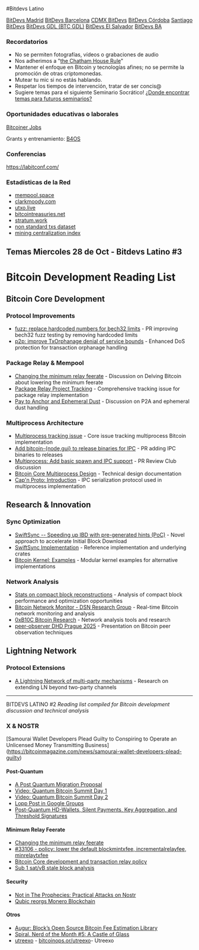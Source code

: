 #Bitdevs Latino

[BitDevs Madrid](https://bitdevsmadrid.org/socratic-seminar-0/)
[BitDevs Barcelona](https://bitdevsbarcelona.org/socratic-seminar-5/)
[CDMX BitDevs](https://www.cdmxbitdevs.org/2025-06-19-socratic-seminar-6.html)
[BitDevs Córdoba](https://bitdevscordoba.org/socratic-seminar-9/)
[Santiago BitDevs](https://santiagobitdevs.com/2025-08-26-socratic-seminar-09-nostr)
[BitDevs GDL (BTC GDL)](https://bitdevs.btcgdl.com/2025-08-12-socratic-seminar-14)
[BitDevs El Salvador](https://bitdevelsalvador.com/2025-08-20-socratic-seminar-16)
[BitDevs BA](https://www.bitdevsba.org/socratic-seminar-6/)


### Recordatorios

- No se permiten fotografías, vídeos o grabaciones de audio
- Nos adherimos a "[the Chatham House Rule](https://www.chathamhouse.org/about-us/chatham-house-rule)"
- Mantener el enfoque en Bitcoin y tecnologías afines; no se permite la promoción de otras criptomonedas.
- Mutear tu mic si no estás hablando. 
- Respetar los tiempos de intervención, tratar de ser concis@
- Sugiere temas para el siguiente Seminario Socrático! [¿Donde encontrar temas para futuros seminarios?](/about/find-topics)


### Oportunidades educativas o laborales
[Bitcoiner Jobs](https://bitcoinerjobs.com/) 

Grants y entrenamiento: [B4OS](B4os.dev)

### Conferencias
https://labitconf.com/


### Estadísticas de la Red
- [mempool.space](https://mempool.space/)
- [clarkmoody.com](https://bitcoin.clarkmoody.com/dashboard/)
- [utxo.live](https://utxo.live/)
- [bitcointreasuries.net](https://bitcointreasuries.net/)
- [stratum.work](https://stratum.work/)
- [non standard txs dataset](https://bitcoin-data.github.io/non-standard-transactions/)
- [mining centralization index](https://mainnet.observer/charts/mining-pools-centralization-index-with-proxy-pools/?c)


## Temas Miercoles 28 de Oct - Bitdevs Latino #3

# Bitcoin Development Reading List

## Bitcoin Core Development

### Protocol Improvements
- [fuzz: replace hardcoded numbers for bech32 limits](https://github.com/bitcoin/bitcoin/pull/30596) - PR improving bech32 fuzz testing by removing hardcoded limits
- [p2p: improve TxOrphanage denial of service bounds](https://github.com/bitcoin/bitcoin/pull/31829) - Enhanced DoS protection for transaction orphanage handling

### Package Relay & Mempool
- [Changing the minimum relay feerate](https://delvingbitcoin.org/t/changing-the-minimum-relay-feerate/1886) - Discussion on Delving Bitcoin about lowering the minimum feerate
- [Package Relay Project Tracking](https://github.com/bitcoin/bitcoin/issues/27463) - Comprehensive tracking issue for package relay implementation
- [Pay to Anchor and Ephemeral Dust](https://bitcoin.stackexchange.com/questions/123456/pay-to-anchor-and-ephemeral-dust) - Discussion on P2A and ephemeral dust handling

### Multiprocess Architecture  
- [Multiprocess tracking issue](https://github.com/bitcoin/bitcoin/issues/28722) - Core issue tracking multiprocess Bitcoin implementation
- [Add bitcoin-{node,gui} to release binaries for IPC](https://github.com/bitcoin/bitcoin/pull/31802) - PR adding IPC binaries to releases
- [Multiprocess: Add basic spawn and IPC support](https://bitcoincore.reviews) - PR Review Club discussion
- [Bitcoin Core Multiprocess Design](https://github.com/ryanofsky/bitcoin/blob/ipc/pr/doc/design/multiprocess.md) - Technical design documentation
- [Cap'n Proto: Introduction](https://capnproto.org/index.html) - IPC serialization protocol used in multiprocess implementation

## Research & Innovation

### Sync Optimization
- [SwiftSync -- Speeding up IBD with pre-generated hints (PoC)](https://delvingbitcoin.org) - Novel approach to accelerate Initial Block Download
- [SwiftSync Implementation](https://github.com/2140-dev/swiftsync) - Reference implementation and underlying crates
- [Bitcoin Kernel: Examples](https://github.com/bitcoin/bitcoin/tree/master/src/kernel) - Modular kernel examples for alternative implementations

### Network Analysis
- [Stats on compact block reconstructions](https://delvingbitcoin.org) - Analysis of compact block performance and optimization opportunities  
- [Bitcoin Network Monitor - DSN Research Group](https://dsn.kastel.kit.edu/bitcoin/) - Real-time Bitcoin network monitoring and analysis
- [0xB10C Bitcoin Research](https://github.com/0xB10C) - Network analysis tools and research
- [peer-observer DHD Prague 2025](https://docs.google.com/presentation/d/peer-observer-dhd-prague-2025) - Presentation on Bitcoin peer observation techniques

## Lightning Network

### Protocol Extensions
- [A Lightning Network of multi-party mechanisms]([https://delvingbitcoin.org](https://delvingbitcoin.org/t/a-lightning-network-of-multi-party-mechanisms/1163)) - Research on extending LN beyond two-party channels


---
BITDEVS LATINO #2 
*Reading list compiled for Bitcoin development discussion and technical analysis*


### X & NOSTR
[Samourai Wallet Developers Plead Guilty to Conspiring to Operate an Unlicensed Money Transmitting Business]
(https://bitcoinmagazine.com/news/samourai-wallet-developers-plead-guilty)


#### Post-Quantum
- [A Post Quantum Migration Proposal](https://groups.google.com/g/bitcoindev/c/uEaf4bj07rE)
- [Video: Quantum Bitcoin Summit Day 1](https://www.youtube.com/watch?v=GeUdu4hrBPI)
- [Video: Quantum Bitcoin Summit Day 2](https://www.youtube.com/watch?v=feMWrdJnLak)
- [Lopp Post in Google Groups](https://groups.google.com/g/bitcoindev/c/uEaf4bj07rE?pli=1)
- [Post-Quantum HD-Wallets, Silent Payments, Key Aggregation, and Threshold Signatures](https://delvingbitcoin.org/t/post-quantum-hd-wallets-silent-payments-key-aggregation-and-threshold-signatures/1854)


#### Minimum Relay Feerate
- [Changing the minimum relay feerate](https://delvingbitcoin.org/t/changing-the-minimum-relay-feerate/1886)
- [#33106 - policy: lower the default blockmintxfee, incrementalrelayfee, minrelaytxfee](https://github.com/bitcoin/bitcoin/pull/33106)
- [Bitcoin Core development and transaction relay policy](https://bitcoincore.org/en/2025/06/06/relay-statement/)
- [Sub 1 sat/vB stale block analysis](https://x.com/mononautical/status/1956073741454336191)


#### Security
- [Not in The Prophecies: Practical Attacks on Nostr](https://eprint.iacr.org/2025/1459)
- [Qubic reorgs Monero Blockchain](https://qubic.org/pr/qubic-overtakes-monero-s-hash-rate-in-live-51-takeover-demo)


#### Otros

- [Augur: Block’s Open Source Bitcoin Fee Estimation Library](https://delvingbitcoin.org/t/augur-block-s-open-source-bitcoin-fee-estimation-library/1848)
- [Spiral. Nerd of the Month #5: A Castle of Glass](https://spiralbtc.substack.com/p/nerd-of-the-month-5-a-castle-of-glass-1f4)
- [utreexo](https://github.com/utreexo/utreexo) - [bitcoinops.or/utreexo](https://bitcoinops.org/en/topics/utreexo)- Utreexo

